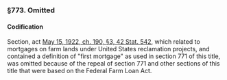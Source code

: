 ### §773. Omitted ###

#### Codification ####

Section, act [May 15, 1922, ch. 190, §3, 42 Stat. 542](/statviewer.htm?volume=42&page=542), which related to mortgages on farm lands under United States reclamation projects, and contained a definition of "first mortgage" as used in section 771 of this title, was omitted because of the repeal of section 771 and other sections of this title that were based on the Federal Farm Loan Act.